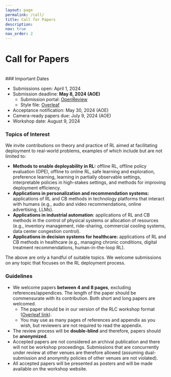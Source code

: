 ```yaml
---
layout: page
permalink: /call/
title: Call for Papers
description:
nav: true
nav_order: 2
---
```


# Call for Papers
<br>
### Important Dates

* Submissions open: April 1, 2024
* Submission deadline: <b>May 8, 2024 (AOE)</b>
  * Submission portal: [OpenReview](https://openreview.net/group?id=rl-conference.cc/RLC/2024/Workshop/Deployable_RL)
  * Style file: [Overleaf](https://www.overleaf.com/read/wzvmzpbnypvz#c13151)
* Acceptance notification: May 30, 2024 (AOE)
* Camera-ready papers due: July 9, 2024 (AOE)
* Workshop date: August 9, 2024


### Topics of Interest
We invite contributions on theory and practice of RL aimed at facilitating deployment to real-world problems, examples of which include but are not limited to:
* __Methods to enable deployability in RL:__ offline RL, offline policy evaluation (OPE), offline to online RL, safe learning and exploration, preference learning, learning in partially observable settings, interpretable policies in high-stakes settings, and methods for improving deployment efficiency.
* __Applications in personalization and recommendation systems:__ applications of RL and CB methods in technology platforms that interact with humans (e.g., audio and video recommendations, online advertising, LLMs).
* __Applications in industrial automation__: applications of RL and CB methods in the control of physical systems or allocation of resources (e.g., inventory management, ride-sharing, commercial cooling systems, data center congestion control).
* __Applications in decision systems for healthcare:__ applications of RL and CB methods in healthcare (e.g., managing chronic conditions, digital treatment recommendations, human-in-the-loop RL).

The above are only a handful of suitable topics. We welcome submissions on any topic that focuses on the RL deployment process.
<br>

### Guidelines

* We welcome papers __between 4 and 8 pages__, excluding references/appendices. The length of the paper should be commensurate with its contribution. Both short and long papers are welcomed.
  * The paper should be in our version of the RLC workshop format ([Overleaf link](https://www.overleaf.com/read/wzvmzpbnypvz#c13151)).
  * You may use as many pages of references and appendix as you wish, but reviewers are not required to read the appendix. 
* The review process will be <b>double-blind</b> and therefore, papers should be <b>anonymized</b>.
* Accepted papers are not considered an archival publication and there will not be workshop proceedings. Submissions that are concurrently under review at other venues are therefore allowed (assuming dual-submission and anonymity policies of other venues are not violated).
* All accepted papers will be presented as posters and will be made available on the workshop website. 
<br>
